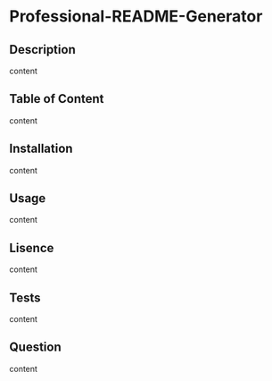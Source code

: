 # Professional-README-Generator

## Description
content

## Table of Content

content

## Installation

content

## Usage

content

## Lisence

content

## Tests

content

## Question

content

 